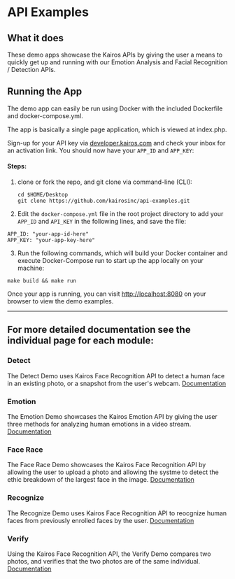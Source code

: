 # API Examples 

## What it does
These demo apps showcase the Kairos APIs by giving the user a means to quickly get up and running with our Emotion Analysis and Facial Recognition / Detection APIs.

## Running the App
The demo app can easily be run using Docker with the included Dockerfile and docker-compose.yml.

The app is basically a single page application, which is viewed at index.php.

Sign-up for your API key via [developer.kairos.com](https://developer.kairos.com) and check your inbox for an activation link. You should now have your `APP_ID` and `APP_KEY`:

#### Steps:

1. clone or fork the repo, and git clone via command-line (CLI):
   ```
   cd $HOME/Desktop
   git clone https://github.com/kairosinc/api-examples.git
   ```
2. Edit the `docker-compose.yml` file in the root project directory to add your `APP_ID` and `API_KEY` in the following lines, and save the file:
  ```
  APP_ID: "your-app-id-here"
  APP_KEY: "your-app-key-here"
  ```

3. Run the following commands, which will build your Docker container and execute Docker-Compose run to start up the app locally on your machine:
  ```
  make build && make run
  ```

Once your app is running, you can visit [http://localhost:8080](http://localhost:8080) on your browser to view the demo examples.

---

## For more detailed documentation see the individual page for each module:

### Detect 
The Detect Demo uses Kairos Face Recognition API to detect a human face in an existing photo, or a snapshot from the user's webcam.
[Documentation](/demo/detect/README.md)

### Emotion
The Emotion Demo showcases the Kairos Emotion API by giving the user three methods for analyzing human emotions in a video stream.  
[Documentation](/demo/emotion/README.md)

### Face Race
The Face Race Demo showcases the Kairos Face Recognition API by allowing the user to upload a photo and allowing the systme to detect the ethic breakdown of the largest face in the image.
[Documentation](/demo/facerace/README.md)

### Recognize
The Recognize Demo uses Kairos Face Recognition API to reocgnize human faces from previously enrolled faces by the user.
[Documentation](/demo/recognize/README.md)

### Verify
Using the Kairos Face Recognition API, the Verify Demo compares two photos, and verifies that the two photos are of the same individual.
[Documentation](/demo/verify/README.md)



